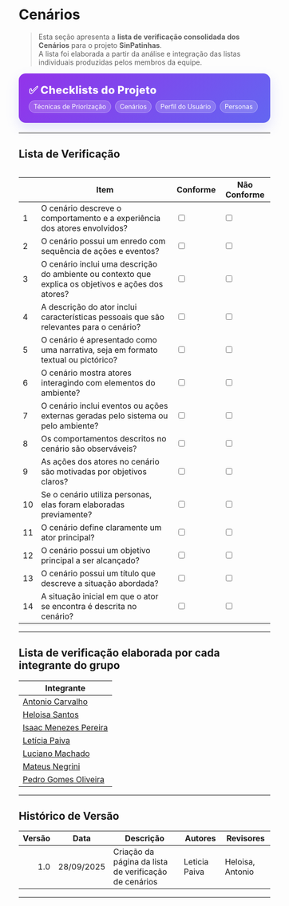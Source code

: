 # Cenários

> Esta seção apresenta a **lista de verificação consolidada dos Cenários** para o projeto **SinPatinhas**.  
> A lista foi elaborada a partir da análise e integração das listas individuais produzidas pelos membros da equipe.

<div class="plan-hero">
  <div class="plan-hero__title">✅ Checklists do Projeto</div>
  <div class="plan-hero__chips">
    <a href="#/elicitacao/listas_verificacao/lista_tecnicas_priorizacao.md" class="chip">Técnicas de Priorização</a>
    <a href="#/elicitacao/listas_verificacao/lista_cenarios.md" class="chip">Cenários</a>
    <a href="#/elicitacao/listas_verificacao/lista_verificacao_perfil_usuario.md" class="chip">Perfil do Usuário</a>
    <a href="#/elicitacao/listas_verificacao/lista_personas.md" class="chip">Personas</a>
  </div>
</div>

---

## Lista de Verificação

<div class="plan-grid"></div>

<table>
    <thead>
        <tr>
            <th></th>
            <th>Item</th>
            <th>Conforme</th>
            <th>Não Conforme</th>
        </tr>
    </thead>
    <tbody>
        <tr><td>1</td><td>O cenário descreve o comportamento e a experiência dos atores envolvidos?</td><td><input type="checkbox"></td><td><input type="checkbox"></td></tr>
        <tr><td>2</td><td>O cenário possui um enredo com sequência de ações e eventos?</td><td><input type="checkbox"></td><td><input type="checkbox"></td></tr>
        <tr><td>3</td><td>O cenário inclui uma descrição do ambiente ou contexto que explica os objetivos e ações dos atores?</td><td><input type="checkbox"></td><td><input type="checkbox"></td></tr>
        <tr><td>4</td><td>A descrição do ator inclui características pessoais que são relevantes para o cenário?</td><td><input type="checkbox"></td><td><input type="checkbox"></td></tr>
        <tr><td>5</td><td>O cenário é apresentado como uma narrativa, seja em formato textual ou pictórico?</td><td><input type="checkbox"></td><td><input type="checkbox"></td></tr>
        <tr><td>6</td><td>O cenário mostra atores interagindo com elementos do ambiente?</td><td><input type="checkbox"></td><td><input type="checkbox"></td></tr>
        <tr><td>7</td><td>O cenário inclui eventos ou ações externas geradas pelo sistema ou pelo ambiente?</td><td><input type="checkbox"></td><td><input type="checkbox"></td></tr>
        <tr><td>8</td><td>Os comportamentos descritos no cenário são observáveis?</td><td><input type="checkbox"></td><td><input type="checkbox"></td></tr>
        <tr><td>9</td><td>As ações dos atores no cenário são motivadas por objetivos claros?</td><td><input type="checkbox"></td><td><input type="checkbox"></td></tr>
        <tr><td>10</td><td>Se o cenário utiliza personas, elas foram elaboradas previamente?</td><td><input type="checkbox"></td><td><input type="checkbox"></td></tr>
        <tr><td>11</td><td>O cenário define claramente um ator principal?</td><td><input type="checkbox"></td><td><input type="checkbox"></td></tr>
        <tr><td>12</td><td>O cenário possui um objetivo principal a ser alcançado?</td><td><input type="checkbox"></td><td><input type="checkbox"></td></tr>
        <tr><td>13</td><td>O cenário possui um título que descreve a situação abordada?</td><td><input type="checkbox"></td><td><input type="checkbox"></td></tr>
        <tr><td>14</td><td>A situação inicial em que o ator se encontra é descrita no cenário?</td><td><input type="checkbox"></td><td><input type="checkbox"></td></tr>
    </tbody>
</table>

---

## Lista de verificação elaborada por cada integrante do grupo

| Integrante |
|------------|
| [Antonio Carvalho]() |
| [Heloisa Santos]() |
| [Isaac Menezes Pereira]() |
| [Letícia Paiva](https://docs.google.com/document/d/1swX9xXXRzD-5Xcl3TjBw92MgUXcp2LCH2Ue6MzN_iQc/edit?tab=t.0) |
| [Luciano Machado]() |
| [Mateus Negrini]() |
| [Pedro Gomes Oliveira]() |

---

## Histórico de Versão

| Versão | Data       | Descrição                                        | Autores       | Revisores               |
|-------:|------------|--------------------------------------------------|---------------|-------------------------|
| 1.0    | 28/09/2025 | Criação da página da lista de verificação de cenários | Leticia Paiva | Heloisa, Antonio        |

---

<style>
:root{
  --sp-blue: #3766ae;      
  --sp-blue-600:#2f5a9b;
  --sp-blue-100:#e8f0fb;
  --muted: #475569;
  --bg-card: #ffffff;
  --ring: rgba(55,102,174,.25);
}
.plan-hero{background: linear-gradient(135deg, #9333ea 0%, #6366f1 100%);border-radius: 14px;padding: 1.25rem;color: #fff;margin:.5rem 0 1.25rem;box-shadow: 0 10px 24px rgba(99,102,241,.18);}
.plan-hero__title{font-size: 1.35rem;font-weight: 800;letter-spacing:.3px;}
.plan-hero__chips{margin-top:.5rem;display:flex;gap:.5rem;flex-wrap:wrap;}
.chip{font-size:.8rem;background:rgba(255,255,255,.18);border:1px solid rgba(255,255,255,.35);padding:.25rem .55rem;border-radius:999px;backdrop-filter:blur(2px);}
.plan-grid{display:grid;grid-template-columns:repeat(auto-fit,minmax(240px,1fr));gap:16px;align-items:stretch;}
.card{display:block;text-decoration:none!important;background:var(--bg-card);border:1px solid #e5e7eb;border-radius:14px;padding:16px 16px 14px;box-shadow:0 2px 12px rgba(0,0,0,.04);transition:transform .2s ease, box-shadow .2s ease, border-color .2s ease;position:relative;}
.card::before{content:"";position:absolute;inset:0;border-radius:14px;padding:1px;background:linear-gradient(135deg,#8b5cf6 0%,#6366f1 100%);-webkit-mask:linear-gradient(#000 0 0) content-box,linear-gradient(#000 0 0);-webkit-mask-composite:xor;mask-composite:exclude;opacity:.0;transition:opacity .2s ease;}
.card:hover{transform:translateY(-4px);box-shadow:0 10px 22px rgba(0,0,0,.10);border-color:transparent;}
.card:hover::before{opacity:.9;}
.card__icon{width:46px;height:46px;border-radius:12px;background:var(--sp-blue-100);display:grid;place-items:center;font-size:1.35rem;margin-bottom:10px;color:var(--sp-blue);box-shadow:inset 0 0 0 1px rgba(55,102,174,.12);}
.card__title{font-weight:700;font-size:1.05rem;margin-bottom:4px;color:#0f172a;}
.card__desc{color:var(--muted);font-size:.95rem;line-height:1.35;}
.plan-hero__chips .chip {
  color: #fff !important; 
  text-decoration: none; 
}

.plan-hero__chips .chip:hover {
  background: rgba(255,255,255,.35); 
  color: #fff; 
</style>
